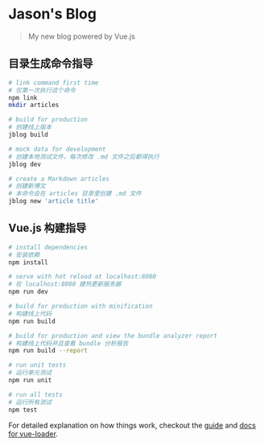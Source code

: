 # Jason's Blog

> My new blog powered by Vue.js

## 目录生成命令指导

```bash
# link command first time
# 仅第一次执行这个命令
npm link
mkdir articles

# build for production
# 创建线上版本
jblog build

# mock data for development
# 创建本地测试文件，每次修改 .md 文件之后都得执行
jblog dev

# create a Markdown articles
# 创建新博文
# 本命令会在 articles 目录里创建 .md 文件
jblog new 'article title'
```

## Vue.js 构建指导

``` bash
# install dependencies
# 安装依赖
npm install

# serve with hot reload at localhost:8080
# 在 localhost:8080 建热更新服务器
npm run dev

# build for production with minification
# 构建线上代码
npm run build

# build for production and view the bundle analyzer report
# 构建线上代码并且查看 bundle 分析报告
npm run build --report

# run unit tests
# 运行单元测试
npm run unit

# run all tests
# 运行所有测试
npm test
```

For detailed explanation on how things work, checkout the [guide](http://vuejs-templates.github.io/webpack/) and [docs for vue-loader](http://vuejs.github.io/vue-loader).
